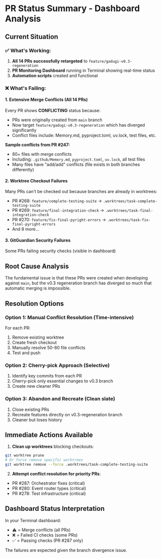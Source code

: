# PR Status Summary - Dashboard Analysis

## Current Situation

### ✅ What's Working:
1. **All 14 PRs successfully retargeted** to `feature/gadugi-v0.3-regeneration`
2. **PR Monitoring Dashboard** running in Terminal showing real-time status
3. **Automation scripts** created and functional

### ❌ What's Failing:

#### 1. Extensive Merge Conflicts (All 14 PRs)
Every PR shows **CONFLICTING** status because:
- PRs were originally created from `main` branch
- Now target `feature/gadugi-v0.3-regeneration` which has diverged significantly
- Conflict files include: Memory.md, pyproject.toml, uv.lock, test files, etc.

**Sample conflicts from PR #247:**
- 80+ files with merge conflicts
- Including: `.github/Memory.md`, `pyproject.toml`, `uv.lock`, all test files
- Many files have "add/add" conflicts (file exists in both branches differently)

#### 2. Worktree Checkout Failures
Many PRs can't be checked out because branches are already in worktrees:
- PR #268: `feature/complete-testing-suite` → `.worktrees/task-complete-testing-suite`
- PR #269: `feature/final-integration-check` → `.worktrees/task-final-integration-check`
- PR #270: `feature/fix-final-pyright-errors` → `.worktrees/task-fix-final-pyright-errors`
- And 8 more...

#### 3. GitGuardian Security Failures
Some PRs failing security checks (visible in dashboard)

## Root Cause Analysis

The fundamental issue is that these PRs were created when developing against `main`, but the v0.3 regeneration branch has diverged so much that automatic merging is impossible.

## Resolution Options

### Option 1: Manual Conflict Resolution (Time-intensive)
For each PR:
1. Remove existing worktree
2. Create fresh checkout
3. Manually resolve 50-80 file conflicts
4. Test and push

### Option 2: Cherry-pick Approach (Selective)
1. Identify key commits from each PR
2. Cherry-pick only essential changes to v0.3 branch
3. Create new cleaner PRs

### Option 3: Abandon and Recreate (Clean slate)
1. Close existing PRs
2. Recreate features directly on v0.3-regeneration branch
3. Cleaner but loses history

## Immediate Actions Available

1. **Clean up worktrees** blocking checkouts:
```bash
git worktree prune
# Or force remove specific worktrees
git worktree remove --force .worktrees/task-complete-testing-suite
```

2. **Attempt conflict resolution for priority PRs**:
- PR #287: Orchestrator fixes (critical)
- PR #280: Event router types (critical)
- PR #278: Test infrastructure (critical)

## Dashboard Status Interpretation

In your Terminal dashboard:
- ⚠️ = Merge conflicts (all PRs)
- ❌ = Failed CI checks (some PRs)
- ✅ = Passing checks (PR #287 only)

The failures are expected given the branch divergence issue.